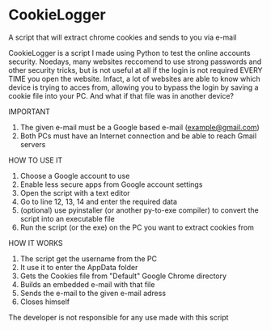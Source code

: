 # CookieLogger
A script that will extract chrome cookies and sends to you via e-mail

CookieLogger is a script I made using Python to test the online accounts security.
Noedays, many websites reccomend to use strong passwords and other security tricks, but is not useful at all if the login is not required EVERY TIME you open the website. Infact, a lot of websites are able to know which device is trying to acces from, allowing you to bypass the login by saving a cookie file into your PC.
And what if that file was in another device?

IMPORTANT
1. The given e-mail must be a Google based e-mail (example@gmail.com)
2. Both PCs must have an Internet connection and be able to reach Gmail servers

HOW TO USE IT

1. Choose a Google account to use
2. Enable less secure apps from Google account settings
3. Open the script with a text editor
4. Go to line 12, 13, 14 and enter the required data
5. (optional) use pyinstaller (or another py-to-exe compiler) to convert the script into an executable file
6. Run the script (or the exe) on the PC you want to extract cookies from

HOW IT WORKS

1. The script get the username from the PC
2. It use it to enter the AppData folder
3. Gets the Cookies file from "Default" Google Chrome directory
4. Builds an embedded e-mail with that file
5. Sends the e-mail to the given e-mail adress
6. Closes himself


The developer is not responsible for any use made with this script
